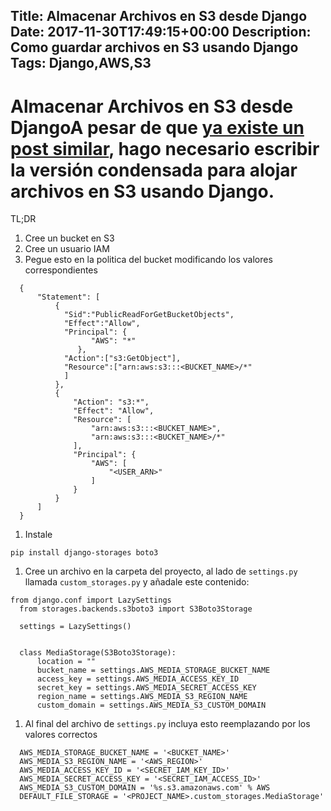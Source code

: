 Title: Almacenar Archivos en S3 desde Django
Date: 2017-11-30T17:49:15+00:00
Description: Como guardar archivos en S3 usando Django
Tags: Django,AWS,S3
---
# Almacenar Archivos en S3 desde DjangoA pesar de que [ya existe un post similar](http://blog.contraslash.com/archivos-estaticos-en-s3-con-django/), hago necesario escribir la versión condensada para alojar archivos en S3 usando Django.

TL;DR

1. Cree un bucket en S3
2. Cree un usuario IAM
3. Pegue esto en la politica del bucket modificando los valores correspondientes

  ```
    {
        "Statement": [
            {
              "Sid":"PublicReadForGetBucketObjects",
              "Effect":"Allow",
              "Principal": {
                    "AWS": "*"
                 },
              "Action":["s3:GetObject"],
              "Resource":["arn:aws:s3:::<BUCKET_NAME>/*"
              ]
            },
            {
                "Action": "s3:*",
                "Effect": "Allow",
                "Resource": [
                    "arn:aws:s3:::<BUCKET_NAME>",
                    "arn:aws:s3:::<BUCKET_NAME>/*"
                ],
                "Principal": {
                    "AWS": [
                        "<USER_ARN>"
                    ]
                }
            }
        ]
    }
  ```
1. Instale
  
  ```
  pip install django-storages boto3
  ```
1.  Cree un archivo en la carpeta del proyecto, al lado de `settings.py` llamada `custom_storages.py` y añadale este contenido:
  ```
from django.conf import LazySettings
    from storages.backends.s3boto3 import S3Boto3Storage
    
    settings = LazySettings()
    
    
    class MediaStorage(S3Boto3Storage):
        location = ""
        bucket_name = settings.AWS_MEDIA_STORAGE_BUCKET_NAME
        access_key = settings.AWS_MEDIA_ACCESS_KEY_ID
        secret_key = settings.AWS_MEDIA_SECRET_ACCESS_KEY
        region_name = settings.AWS_MEDIA_S3_REGION_NAME
        custom_domain = settings.AWS_MEDIA_S3_CUSTOM_DOMAIN

  ```
1. Al final del archivo de `settings.py` incluya esto reemplazando por los valores correctos

  ```
    AWS_MEDIA_STORAGE_BUCKET_NAME = '<BUCKET_NAME>'
    AWS_MEDIA_S3_REGION_NAME = '<AWS_REGION>'
    AWS_MEDIA_ACCESS_KEY_ID = '<SECRET_IAM_KEY_ID>'
    AWS_MEDIA_SECRET_ACCESS_KEY = '<SECRET_IAM_ACCESS_ID>'
    AWS_MEDIA_S3_CUSTOM_DOMAIN = '%s.s3.amazonaws.com' % AWS
    DEFAULT_FILE_STORAGE = '<PROJECT_NAME>.custom_storages.MediaStorage'
  ```